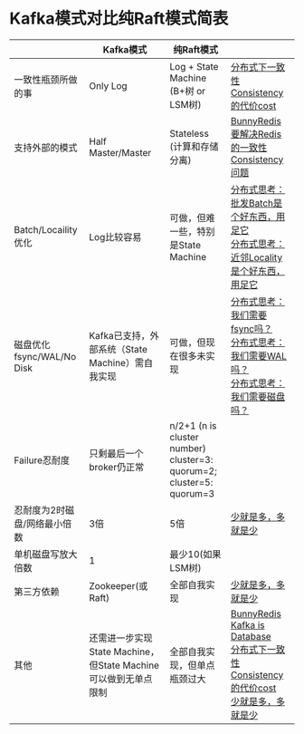 # Kafka模式对比纯Raft模式简表

|  | Kafka模式 | 纯Raft模式 |  |
| -- | -- | -- | -- |
| 一致性瓶颈所做的事 | Only Log | Log + State Machine<br>(B+树 or LSM树) | [分布式下一致性Consistency的代价cost](https://zhuanlan.zhihu.com/p/399639015) |
| 支持外部的模式 | Half Master/Master | Stateless<br>(计算和存储分离) | [BunnyRedis要解决Redis的一致性Consistency问题](https://zhuanlan.zhihu.com/p/392637293) |
| Batch/Locaility优化 | Log比较容易 | 可做，但难一些，特别是State Machine | [分布式思考：批发Batch是个好东西，用足它](https://zhuanlan.zhihu.com/p/401190110)<br>[分布式思考：近邻Locality是个好东西，用足它](https://zhuanlan.zhihu.com/p/401569843) |
| 磁盘优化 fsync/WAL/No Disk | Kafka已支持，外部系统（State Machine）需自我实现 | 可做，但现在很多未实现 | [分布式思考：我们需要fsync吗？](https://zhuanlan.zhihu.com/p/400099269)<br>[分布式思考：我们需要WAL吗？](https://zhuanlan.zhihu.com/p/400338569)<br>[分布式思考：我们需要磁盘吗？](https://zhuanlan.zhihu.com/p/400480015) |
| Failure忍耐度 | 只剩最后一个broker仍正常 | n/2+1 (n is cluster number)<br>cluster=3: quorum=2; <br>cluster=5: quorum=3 | |
| 忍耐度为2时磁盘/网络最小倍数 | 3倍 | 5倍 | [少就是多，多就是少](https://zhuanlan.zhihu.com/p/402990609) |
| 单机磁盘写放大倍数 | 1 | 最少10(如果LSM树) | |
| 第三方依赖 | Zookeeper(或Raft) | 全部自我实现 | [少就是多，多就是少](https://zhuanlan.zhihu.com/p/402990609) |
| 其他 | 还需进一步实现State Machine，但State Machine可以做到无单点限制 | 全部自我实现，但单点瓶颈过大 | [BunnyRedis](https://zhuanlan.zhihu.com/p/392646113)<br>[Kafka is Database](https://zhuanlan.zhihu.com/p/392645152)<br> [分布式下一致性Consistency的代价cost](https://zhuanlan.zhihu.com/p/399639015)<br>[少就是多，多就是少](https://zhuanlan.zhihu.com/p/402990609)
